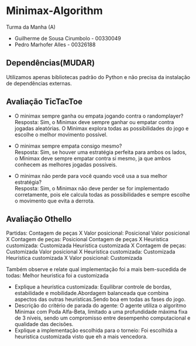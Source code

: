 # Minimax-Algorithm

Turma da Manha (A)

- Guilherme de Sousa Cirumbolo - 00330049       
- Pedro Marhofer Alles - 00326188       

## Dependências(MUDAR)
Utilizamos apenas bibliotecas padrão do Python e não precisa da instalação de dependências externas.

## Avaliação TicTacToe
 
- O minimax sempre ganha ou empata jogando contra o randomplayer?    
Resposta: Sim, o Minimax deve sempre ganhar ou empatar contra jogadas aleatórias. O Minimax explora todas as possibilidades do jogo e escolhe o melhor movimento possível.

- O minimax sempre empata consigo mesmo?    
Resposta: Sim, se houver uma estratégia perfeita para ambos os lados, o Minimax deve sempre empatar contra si mesmo, ja que ambos conhecem as melhores jogadas possíveis.

- O minimax não perde para você quando você usa a sua melhor estratégia?    
Resposta: Sim, o Minimax não deve perder se for implementado corretamente, pois ele calcula todas as possibilidades e sempre escolhe o movimento que evita a derrota.      

## Avaliação Othello
 
Partidas: 
Contagem de peças X Valor posicional: Posicional
Valor posicional X Contagem de peças: Posicional
Contagem de peças X Heurística customizada: Customizada
Heurística customizada X Contagem de peças: Customizada
Valor posicional X Heurística customizada: Customizada
Heurística customizada X Valor posicional: Customizada
 
Também  observe  e  relate  qual  implementação  foi  a  mais  bem-sucedida  de  todas: Melhor heuristica foi a customizada 
- Explique  a  heurística  customizada: Equilibrar controle de bordas, estabilidade e mobilidade.Abordagem balanceada que combina aspectos das outras heurísticas.Sendo boa em todas as fases do jogo. 
- Descrição do critério de parada do agente: O agente utiliza o algoritmo Minimax com Poda Alfa-Beta, limitado a uma profundidade máxima fixa de 3 níveis, sendo um compromisso entre desempenho computacional e qualidade das decisões.
- Explique a implementação escolhida para o torneio: Foi escolhida a heuristica customizada visto que eh a mais vencedora.
